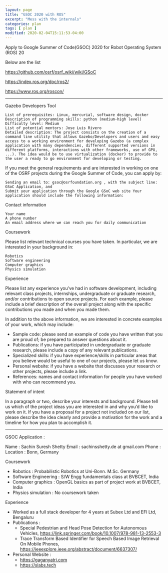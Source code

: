 ```yaml
---
layout: page
title: "GSOC 2020 with ROS"
excerpt: "Mess with the internals"
categories: plan
tags: [ plan ]
modified: 2020-02-04T15:11:53-04:00
---
```


Apply to Google Summer of Code(GSOC) 2020 for Robot Operating System (ROS) 20


Below are the list

https://github.com/osrf/osrf_wiki/wiki/GSoC

https://index.ros.org/doc/ros2/

https://www.ros.org/roscon/




------
Gazebo Developers Tool

    List of prerequisites: Linux, mercurial, software design, docker
    Description of programming skills: python (medium-high level)
    Difficulty level: Medium
    List of potential mentors: Jose Luis Rivero
    Detailed description: The project consists on the creation of a command line utility that allows Gazebo/Developers and users and easy access to a working environment for developing Gazebo (a complex application with many dependencies, different supported versions in different platforms, interactions with other frameworks, use of GPU, ...). The idea would be to use virtualization (docker) to provide to the user a ready to go environment for developing or testing.



If you meet the general requirements and are interested in working on one of the OSRF projects during the Google Summer of Code, you can apply by:

    Sending an email to: gsoc@osrfoundation.org , with the subject line: GSoC Application, and
    Submit your application through the Google GSoC web site Your application should include the following information:

Contact information

    Your name
    A phone number
    An email address where we can reach you for daily communication

Coursework

Please list relevant technical courses you have taken. In particular, we are interested in your background in:

    Robotics
    Software engineering
    Computer graphics
    Physics simulation

Experience

Please list any experience you’ve had in software development, including relevant class projects, internships, undergraduate or graduate research, and/or contributions to open source projects. For each example, please include a brief description of the overall project along with the specific contributions you made and when you made them.

In addition to the above information, we are interested in concrete examples of your work, which may include:

* Sample code: please send an example of code you have written that you are proud of; be prepared to answer questions about it.
* Publications: if you have participated in undergraduate or graduate research, please include a copy of any relevant publications.
* Specialized skills: if you have experience/skills in particular areas that you believe would be useful to one of our projects, please let us know.
* Personal website: if you have a website that discusses your research or other projects, please include a link.
* References: names and contact information for people you have worked with who can recommend you.

Statement of intent

In a paragraph or two, describe your interests and background. Please tell us which of the project ideas you are interested in and why you’d like to work on it. If you have a proposal for a project not included on our list, please describe the idea clearly and provide a motivation for the work and a timeline for how you plan to accomplish it.

---------------------
GSOC Application :

Name : Sachin Suresh Shetty
Email : sachinsshetty.de at gmail.com
Phone :
Location : Bonn, Germany

Coursework
* Robotics : Probabilistic Robotics at Uni-Bonn. M.Sc. Germany
* Software Engineering : S/W Engg fundamentals class at BVBCET, India
* Computer graphics : OpenGL basics as part of project work at BVBCET, India
* Physics simulation : No coursework taken

Experience
* Worked as a full stack developer for 4 years at Subex Ltd and EFI Ltd, Bengaluru
* Publications :
  * Special Pedestrian and Head Pose Detection for Autonomous
Vehicles, https://link.springer.com/book/10.1007/978-981-13-2553-3
  * Trace Transform Based Identifier for Speech Based Image
Retrieval On Mobile Phones, https://ieeexplore.ieee.org/abstract/document/6637307/
* Personal Website :
  * https://gaganyatri.com
  * https://slabs.tech
